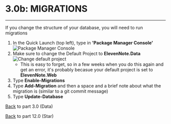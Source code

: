 # 3.0b: MIGRATIONS
---
If you change the structure of your database, you will need to run migrations
1. In the Quick Launch (top left), type in **'Package Manager Console'**
![Package Manager Console](/assets/3.0b-A.png)
2. Make sure to change the Default Project to **ElevenNote.Data**
![Change default project](/assets/3.0b-B.png)
   - This is easy to forget, so in a few weeks when you do this again and get an error, it's probably becasue your default project is set to **ElevenNote.Web**
3. Type **Enable-Migrations**
4. Type **Add-Migration** and then a space and a brief note about what the migration is (similar to a git commit message)
5. Type **Update-Database**

[Back](3.0-Data.md) to part 3.0 (Data)

[Back](/12-Starred/12.0-Starred.md) to part 12.0 (Star)
